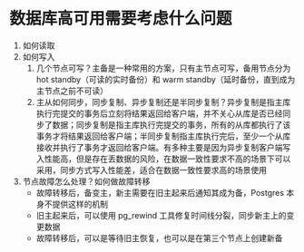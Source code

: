 # 数据库高可用需要考虑什么问题

1. 如何读取
2. 如何写入
    1. 几个节点可写？主备是一种常用的方案，只有主节点可写，备用节点分为 hot standby（可读的实时备份）和 warm standby（延时备份，直到成为主节点之前不可读）
    2. 主从如何同步，同步复制、异步复制还是半同步复制？异步复制是指主库执行完提交的事务后立刻将结果返回给客户端，并不关心从库是否已经同步了数据；同步复制是指主库执行完提交的事务，所有的从库都执行了该事务才将结果返回给客户端；半同步复制指主库执行完后，至少一个从库接收并执行了事务才返回给客户端。有多种主要是因为异步复制客户端写入性能高，但是存在丢数据的风险，在数据一致性要求不高的场景下可以采用，同步方式写入性能差，适合在数据一致性要求高的场景使用
3. 节点故障怎么处理？如何做故障转移
    - 故障转移后，备变主，新主需要在旧主起来后通知其成为备，Postgres 本身不提供这样的机制
    - 旧主起来后，可以使用 pg_rewind 工具修复时间线分裂，同步新主上的变更数据
    - 故障转移后，可以是等待旧主恢复，也可以是在第三个节点上创建新备